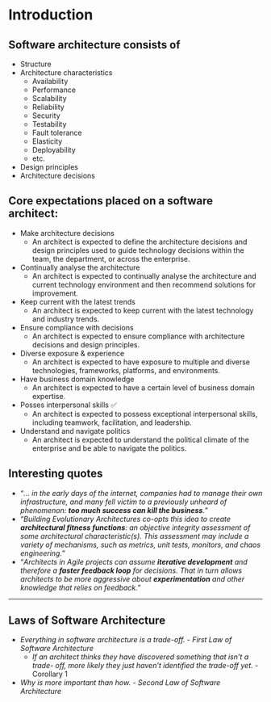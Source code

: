# Introduction

## Software architecture consists of
* Structure
* Architecture characteristics
    * Availability
    * Performance
    * Scalability
    * Reliability
    * Security
    * Testability
    * Fault tolerance
    * Elasticity
    * Deployability
    * etc.
* Design principles
* Architecture decisions

## Core expectations placed on a software architect:
* Make architecture decisions
    * An architect is expected to define the architecture decisions and design principles used to guide technology decisions within the team, the department, or across the enterprise.
* Continually analyse the architecture
    * An architect is expected to continually analyse the architecture and current technology environment and then recommend solutions for improvement.
* Keep current with the latest trends
    * An architect is expected to keep current with the latest technology and industry trends.
* Ensure compliance with decisions
    * An architect is expected to ensure compliance with architecture decisions and design principles.
* Diverse exposure & experience
    * An architect is expected to have exposure to multiple and diverse technologies, frameworks, platforms, and environments.
* Have business domain knowledge
    * An architect is expected to have a certain level of business domain expertise.
* Posses interpersonal skills ✅
    * An architect is expected to possess exceptional interpersonal skills, including teamwork, facilitation, and leadership.
* Understand and navigate politics
    * An architect is expected to understand the political climate of the enterprise and be able to navigate the politics.

## Interesting quotes
* “*… in the early days of the internet, companies had to manage their own infrastructure, and many fell victim to a previously unheard of phenomenon: **too much success can kill the business**.*”
* “*Building Evolutionary Architectures co-opts this idea to create **architectural fitness functions**: an objective integrity assessment of some architectural characteristic(s). This assessment may include a variety of mechanisms, such as metrics, unit tests, monitors, and chaos engineering.*”
* “*Architects in Agile projects can assume **iterative development** and therefore a **faster feedback loop** for decisions. That in turn allows architects to be more aggressive about **experimentation** and other knowledge that relies on feedback.*”
****
## Laws of Software Architecture
* *Everything in software architecture is a trade-off.* - *First Law of Software Architecture*
  * *If an architect thinks they have discovered something that isn’t a trade- off, more likely they just haven’t identified the trade-off yet.* - Corollary 1
* *Why is more important than how.* - *Second Law of Software Architecture*

